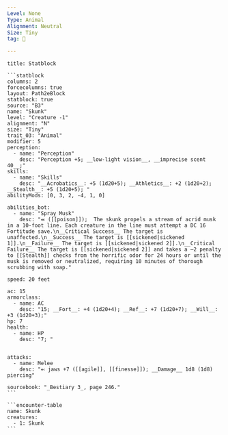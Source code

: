 ```yaml
---
Level: None
Type: Animal
Alignment: Neutral
Size: Tiny
tag: 👹

---
```


````ad-info
title: Statblock

```statblock
columns: 2
forcecolumns: true
layout: Path2eBlock
statblock: true
source: "B3"
name: "Skunk"
level: "Creature -1"
alignment: "N"
size: "Tiny"
trait_03: "Animal"
modifier: 5
perception:
  - name: "Perception"
    desc: "Perception +5; __low-light vision__, __imprecise scent 40__;"
skills:
  - name: "Skills"
    desc: "__Acrobatics__: +5 (1d20+5); __Athletics__: +2 (1d20+2); __Stealth__: +5 (1d20+5); "
abilityMods: [0, 3, 2, -4, 1, 0]

abilities_bot:
  - name: "Spray Musk"
    desc: "⬺ ([[poison]]);  The skunk propels a stream of acrid musk in a 10-foot line. Each creature in the line must attempt a DC 16 Fortitude save.\n__Critical Success__ The target is unaffected.\n__Success__ The target is [[sickened|sickened 1]].\n__Failure__ The target is [[sickened|sickened 2]].\n__Critical Failure__ The target is [[sickened|sickened 2]] and takes a –2 penalty to [[Stealth]] checks from the horrific odor for 24 hours or until the musk is removed or neutralized, requiring 10 minutes of thorough scrubbing with soap."

speed: 20 feet

ac: 15
armorclass:
  - name: AC
    desc: "15; __Fort__: +4 (1d20+4); __Ref__: +7 (1d20+7); __Will__: +3 (1d20+3);"
hp: 7
health:
  - name: HP
    desc: "7; "


attacks:
  - name: Melee
    desc: "⬻ jaws +7 ([[agile]], [[finesse]]); __Damage__ 1d8 (1d8) piercing"

sourcebook: "_Bestiary 3_, page 246."
```

```encounter-table
name: Skunk
creatures:
  - 1: Skunk
```

````


